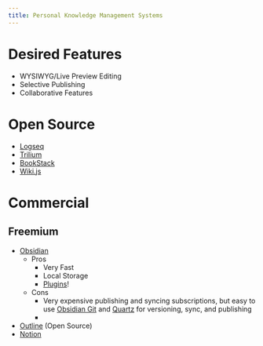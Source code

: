 ```yaml
---
title: Personal Knowledge Management Systems
---
```


# Desired Features
* WYSIWYG/Live Preview Editing
* Selective Publishing
* Collaborative Features

# Open Source
* [Logseq](https://logseq.com/)
* [Trilium](https://github.com/zadam/trilium)
* [BookStack](https://www.bookstackapp.com/)
* [Wiki.js](https://js.wiki/)

# Commercial
## Freemium
* [Obsidian](https://obsidian.md/)
	* Pros
		* Very Fast
		* Local Storage
		* [Plugins](https://obsidian.md/plugins)!
	* Cons
		* Very expensive publishing and syncing subscriptions, but easy to use [Obsidian Git](https://github.com/denolehov/obsidian-git) and [Quartz](https://github.com/jackyzha0/quartz) for versioning, sync, and publishing
		* 
* [Outline](https://www.getoutline.com/) (Open Source)
* [Notion](https://www.notion.so/)
